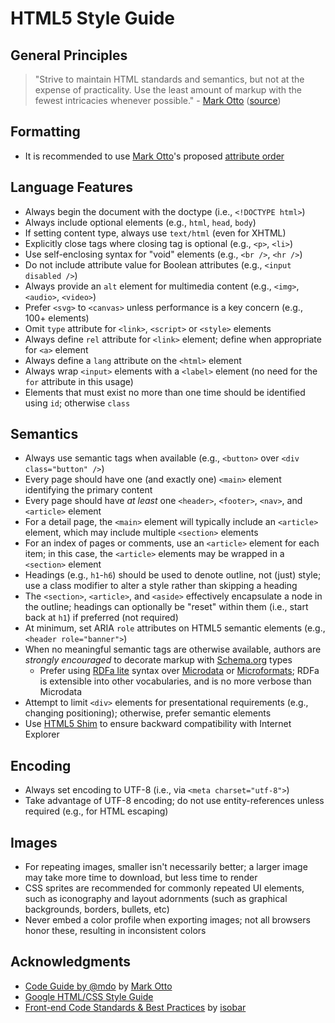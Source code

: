 # HTML5 Style Guide

## General Principles
> "Strive to maintain HTML standards and semantics, but not at the expense of practicality. Use the least amount of markup with the fewest intricacies whenever possible." - [Mark Otto](http://markdotto.com/about/) ([source](http://mdo.github.io/code-guide/#html-practicality))

## Formatting
- It is recommended to use [Mark Otto](http://markdotto.com/about/)'s proposed [attribute order](http://mdo.github.io/code-guide/#html-attribute-order)

## Language Features
- Always begin the document with the doctype (i.e., `<!DOCTYPE html>`)
- Always include optional elements (e.g., `html`, `head`, `body`)
- If setting content type, always use `text/html` (even for XHTML)
- Explicitly close tags where closing tag is optional (e.g., `<p>`, `<li>`)
- Use self-enclosing syntax for "void" elements (e.g., `<br />`, `<hr />`)
- Do not include attribute value for Boolean attributes (e.g., `<input disabled />`)
- Always provide an `alt` element for multimedia content (e.g., `<img>`, `<audio>`, `<video>`)
- Prefer `<svg>` to `<canvas>` unless performance is a key concern (e.g., 100+ elements)
- Omit `type` attribute for `<link>`, `<script>` or `<style>` elements
- Always define `rel` attribute for `<link>` element; define when appropriate for `<a>` element
- Always define a `lang` attribute on the `<html>` element
- Always wrap `<input>` elements with a `<label>` element (no need for the `for` attribute in this usage)
- Elements that must exist no more than one time should be identified using `id`; otherwise `class`

## Semantics
- Always use semantic tags when available (e.g., `<button>` over `<div class="button" />`)
- Every page should have one (and exactly one) `<main>` element identifying the primary content
- Every page should have *at least* one `<header>`, `<footer>`, `<nav>`, and `<article>` element
- For a detail page, the `<main>` element will typically include an `<article>` element, which may include multiple `<section>` elements
- For an index of pages or comments, use an `<article>` element for each item; in this case, the `<article>` elements may be wrapped in a `<section>` element
- Headings (e.g., `h1`-`h6`) should be used to denote outline, not (just) style; use a class modifier to alter a style rather than skipping a heading
- The `<section>`, `<article>`, and `<aside>` effectively encapsulate a node in the outline; headings can optionally be "reset" within them (i.e., start back at `h1`) if preferred (not required)
- At minimum, set ARIA `role` attributes on HTML5 semantic elements (e.g., `<header role="banner">`)
- When no meaningful semantic tags are otherwise available, authors are *strongly encouraged* to decorate markup with [Schema.org](http://schema.org) types
  - Prefer using [RDFa lite](http://rdfa.info/) syntax over [Microdata](http://www.w3.org/TR/microdata/) or [Microformats](http://microformats.org/); RDFa is extensible into other vocabularies, and is no more verbose than Microdata
- Attempt to limit `<div>` elements for presentational requirements (e.g., changing positioning); otherwise, prefer semantic elements
- Use [HTML5 Shim](https://github.com/aFarkas/html5shiv) to ensure backward compatibility with Internet Explorer

## Encoding
- Always set encoding to UTF-8 (i.e., via `<meta charset="utf-8">`)
- Take advantage of UTF-8 encoding; do not use entity-references unless required (e.g., for HTML escaping)

## Images
- For repeating images, smaller isn't necessarily better; a larger image may take more time to download, but less time to render
- CSS sprites are recommended for commonly repeated UI elements, such as iconography and layout adornments (such as graphical backgrounds, borders, bullets, etc)
- Never embed a color profile when exporting images; not all browsers honor these, resulting in inconsistent colors

## Acknowledgments
- [Code Guide by @mdo](http://mdo.github.io/code-guide/) by [Mark Otto](http://markdotto.com/about/)
- [Google HTML/CSS Style Guide](http://google-styleguide.googlecode.com/svn/trunk/htmlcssguide.xml)
- [Front-end Code Standards & Best Practices](http://isobar-idev.github.io/code-standards/) by [isobar](http://www.isobar.com/)
